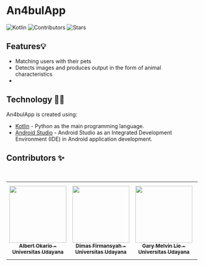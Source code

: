 # An4bulApp

![Kotlin](https://img.shields.io/badge/Kotlin-FFD43B?style=for-the-badge&logo=kotlin&logoColor=blue)
![Contributors](https://img.shields.io/github/contributors/Albert1915/An4bulApp?style=for-the-badge)
![Stars](https://img.shields.io/github/stars/Albert1915/An4bulApp?style=for-the-badge)

## Features💡
- Matching users with their pets
- Detects images and produces output in the form of animal characteristics
- 

## Technology 👨‍💻
An4bulApp is created using:
- [Kotlin](https://kotlinlang.org/) -
Python as the main programming language.
- [Android Studio](https://developer.android.com/studio?gclid=CjwKCAiA1MCrBhAoEiwAC2d64asmnRKekTyDT4k9ME6el0GpGAoduk6qpH31kpGf7kYZbSzrgHIh0hoCedkQAvD_BwE&gclsrc=aw.ds) - Android Studio as an Integrated Development Environment (IDE) in Android application development.

## Contributors ✨
<br>
<table align="center">
  <tr>
    <td align="center"><a href="https://github.com/Albert1915"><img src="https://avatars.githubusercontent.com/u/76970766?s=400&u=adf4015762046d3e3ab4178b48366719243df2fc&v=4" width="150px;" alt=""/><br><sub><b>Albert Okario - Universitas Udayana</b></sub></td> 
    <td align="center"><a href="https://github.com/msdimas"><img src="https://avatars.githubusercontent.com/u/100691400?v=4" width="150px;" alt=""/><br><sub><b>Dimas Firmansyah - Universitas Udayana</b></sub></td>
    <td align="center"><a href="https://github.com/GaryMelvin"><img src="https://avatars.githubusercontent.com/u/101509681?v=4" width="150px;" alt=""/><br><sub><b>Gary Melvin Lie - Universitas Udayana</b></sub></td>
    <td align="center"><a href="https://github.com/ZidanYohanza"><img src="https://avatars.githubusercontent.com/u/100187385?v=4" width="150px;" alt=""/><br><sub><b>Mohammad Zidan Yohanza - Universitas Padjadjaran </b></sub></td>
     <td align="center"><a href="https://github.com/deaaanndrea"><img src="https://avatars.githubusercontent.com/u/143621211?v=4" width="150px;" alt=""/><br><sub><b>Andrea Trisyana Dewi - Universitas Airlangga </b></sub></td>
      <td align="center"><a href="https://github.com/dodekkusuma"><img src="https://avatars.githubusercontent.com/u/144608250?v=4" width="150px;" alt=""/><br><sub><b>I Kadek Pasek Kusuma Adi Putra - Universitas Airlangga </b></sub></td>
  </tr>
</table>
